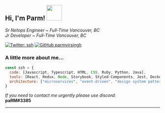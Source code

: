 <h2> Hi, I'm Parm! <img src="https://i.pinimg.com/originals/12/08/3c/12083cb1e92970378ba48f71d7bd2dc1.gif" width="50"></h2>
<p><em>Sr Netops Engineer ~ Full-Time Vancouver, BC</br>Jr Developer ~ Full-Time Vancouver, BC</em></p>

[![Twitter: ssh](https://img.shields.io/twitter/follow/p60mg?style=social)](https://twitter.com/iwantperc)
[![GitHub parmvirsingh](https://img.shields.io/github/followers/vlonecarti?label=follow&style=social)](https://github.com/vlonecarti)

### A little more about me...  

```javascript
const ssh = {
  code: [Javascript, Typescript, HTML, CSS, Ruby, Python, Java],
  tools: [React, Redux, Node, Storybook, Styled-Components, Jest, Docker],
  architecture: ["microservices", "event-driven", "design system pattern"],
}
```

<em>If you need to contact me urgently please use discord:</em><br><b>paRM#3385

---

